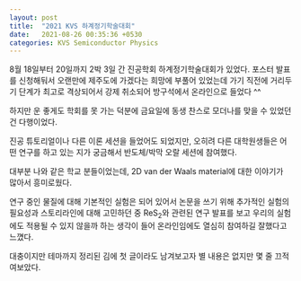```yaml
---
layout: post
title:  "2021 KVS 하계정기학술대회"
date:   2021-08-26 00:35:36 +0530
categories: KVS Semiconductor Physics
---
```

8월 18일부터 20일까지 2박 3일 간 진공학회 하계정기학술대회가 있었다. 포스터 발표를 신청해둬서 오랜만에 제주도에 가겠다는 희망에 부풀어 있었는데 가기 직전에 거리두기 단계가 최고로 격상되어서 강제 취소되어 방구석에서 온라인으로 들었다 ^^

하지만 운 좋게도 학회를 못 가는 덕분에 금요일에 동생 찬스로 모더나를 맞을 수 있었던 건 다행이었다.

진공 튜토리얼이나 다른 이론 세션을 들었어도 되었지만, 오히려 다른 대학원생들은 어떤 연구를 하고 있는 지가 궁금해서 반도체/박막 오랄 세션에 참여했다.

대부분 나와 같은 학교 분들이었는데, 2D van der Waals material에 대한 이야기가 많아서 흥미로웠다.

연구 중인 물질에 대해 기본적인 실험은 되어 있어서 논문을 쓰기 위해 추가적인 실험의 필요성과 스토리라인에 대해 고민하던 중 ReS<sub>2</sub>와 관련된 연구 발표를 보고 우리의 실험에도 적용될 수 있지 않을까 하는 생각이 들어 온라인임에도 열심히 참여하길 잘했다고 느꼈다.

대충이지만 테마까지 정리된 김에 첫 글이라도 남겨보고자 별 내용은 없지만 몇 줄 끄적여보았다.
